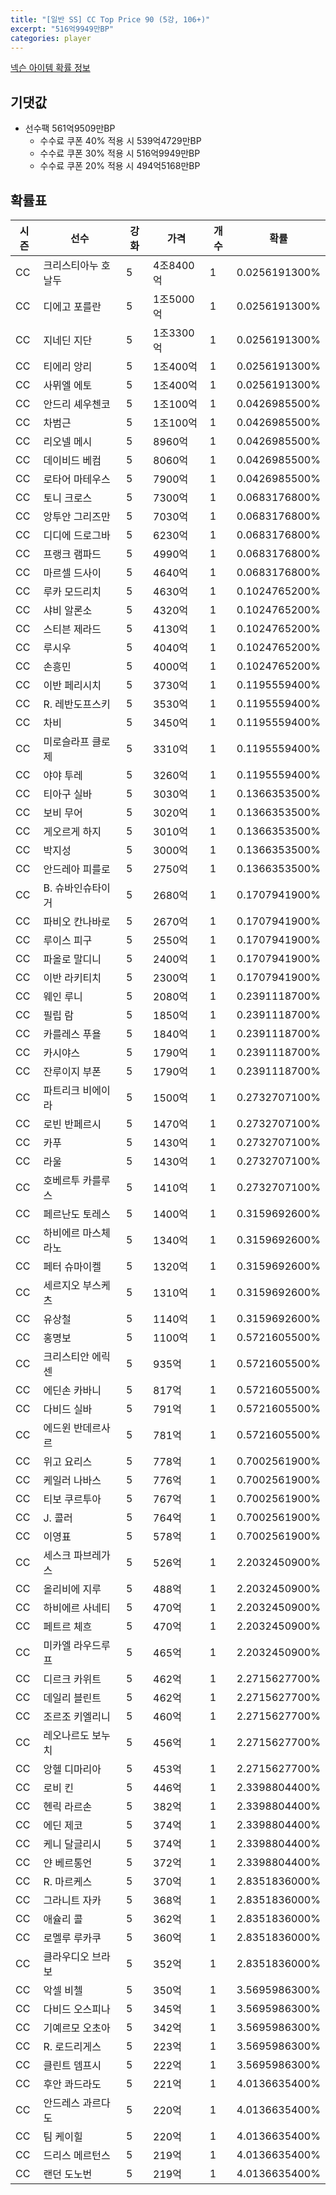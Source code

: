 ```yaml
---
title: "[일반 SS] CC Top Price 90 (5강, 106+)"
excerpt: "516억9949만BP"
categories: player
---
```

[넥슨 아이템 확률 정보](http://iteminfo.nexon.com/probability/fo4?sn=7401)

## 기댓값
  - 선수팩 561억9509만BP
    - 수수료 쿠폰 40% 적용 시 539억4729만BP
    - 수수료 쿠폰 30% 적용 시 516억9949만BP
    - 수수료 쿠폰 20% 적용 시 494억5168만BP


## 확률표

|시즌|선수|강화|가격|개수|확률|
|---|---|---|---|---|---|
|CC|크리스티아누 호날두|5|4조8400억|1|0.0256191300%|
|CC|디에고 포를란|5|1조5000억|1|0.0256191300%|
|CC|지네딘 지단|5|1조3300억|1|0.0256191300%|
|CC|티에리 앙리|5|1조400억|1|0.0256191300%|
|CC|사뮈엘 에토|5|1조400억|1|0.0256191300%|
|CC|안드리 셰우첸코|5|1조100억|1|0.0426985500%|
|CC|차범근|5|1조100억|1|0.0426985500%|
|CC|리오넬 메시|5|8960억|1|0.0426985500%|
|CC|데이비드 베컴|5|8060억|1|0.0426985500%|
|CC|로타어 마테우스|5|7900억|1|0.0426985500%|
|CC|토니 크로스|5|7300억|1|0.0683176800%|
|CC|앙투안 그리즈만|5|7030억|1|0.0683176800%|
|CC|디디에 드로그바|5|6230억|1|0.0683176800%|
|CC|프랭크 램파드|5|4990억|1|0.0683176800%|
|CC|마르셀 드사이|5|4640억|1|0.0683176800%|
|CC|루카 모드리치|5|4630억|1|0.1024765200%|
|CC|샤비 알론소|5|4320억|1|0.1024765200%|
|CC|스티븐 제라드|5|4130억|1|0.1024765200%|
|CC|루시우|5|4040억|1|0.1024765200%|
|CC|손흥민|5|4000억|1|0.1024765200%|
|CC|이반 페리시치|5|3730억|1|0.1195559400%|
|CC|R. 레반도프스키|5|3530억|1|0.1195559400%|
|CC|차비|5|3450억|1|0.1195559400%|
|CC|미로슬라프 클로제|5|3310억|1|0.1195559400%|
|CC|야야 투레|5|3260억|1|0.1195559400%|
|CC|티아구 실바|5|3030억|1|0.1366353500%|
|CC|보비 무어|5|3020억|1|0.1366353500%|
|CC|게오르게 하지|5|3010억|1|0.1366353500%|
|CC|박지성|5|3000억|1|0.1366353500%|
|CC|안드레아 피를로|5|2750억|1|0.1366353500%|
|CC|B. 슈바인슈타이거|5|2680억|1|0.1707941900%|
|CC|파비오 칸나바로|5|2670억|1|0.1707941900%|
|CC|루이스 피구|5|2550억|1|0.1707941900%|
|CC|파올로 말디니|5|2400억|1|0.1707941900%|
|CC|이반 라키티치|5|2300억|1|0.1707941900%|
|CC|웨인 루니|5|2080억|1|0.2391118700%|
|CC|필립 람|5|1850억|1|0.2391118700%|
|CC|카를레스 푸욜|5|1840억|1|0.2391118700%|
|CC|카시야스|5|1790억|1|0.2391118700%|
|CC|잔루이지 부폰|5|1790억|1|0.2391118700%|
|CC|파트리크 비에이라|5|1500억|1|0.2732707100%|
|CC|로빈 반페르시|5|1470억|1|0.2732707100%|
|CC|카푸|5|1430억|1|0.2732707100%|
|CC|라울|5|1430억|1|0.2732707100%|
|CC|호베르투 카를루스|5|1410억|1|0.2732707100%|
|CC|페르난도 토레스|5|1400억|1|0.3159692600%|
|CC|하비에르 마스체라노|5|1340억|1|0.3159692600%|
|CC|페터 슈마이켈|5|1320억|1|0.3159692600%|
|CC|세르지오 부스케츠|5|1310억|1|0.3159692600%|
|CC|유상철|5|1140억|1|0.3159692600%|
|CC|홍명보|5|1100억|1|0.5721605500%|
|CC|크리스티안 에릭센|5|935억|1|0.5721605500%|
|CC|에딘손 카바니|5|817억|1|0.5721605500%|
|CC|다비드 실바|5|791억|1|0.5721605500%|
|CC|에드윈 반데르사르|5|781억|1|0.5721605500%|
|CC|위고 요리스|5|778억|1|0.7002561900%|
|CC|케일러 나바스|5|776억|1|0.7002561900%|
|CC|티보 쿠르투아|5|767억|1|0.7002561900%|
|CC|J. 콜러|5|764억|1|0.7002561900%|
|CC|이영표|5|578억|1|0.7002561900%|
|CC|세스크 파브레가스|5|526억|1|2.2032450900%|
|CC|올리비에 지루|5|488억|1|2.2032450900%|
|CC|하비에르 사네티|5|470억|1|2.2032450900%|
|CC|페트르 체흐|5|470억|1|2.2032450900%|
|CC|미카엘 라우드루프|5|465억|1|2.2032450900%|
|CC|디르크 카위트|5|462억|1|2.2715627700%|
|CC|데일리 블린트|5|462억|1|2.2715627700%|
|CC|조르조 키엘리니|5|460억|1|2.2715627700%|
|CC|레오나르도 보누치|5|456억|1|2.2715627700%|
|CC|앙헬 디마리아|5|453억|1|2.2715627700%|
|CC|로비 킨|5|446억|1|2.3398804400%|
|CC|헨릭 라르손|5|382억|1|2.3398804400%|
|CC|에딘 제코|5|374억|1|2.3398804400%|
|CC|케니 달글리시|5|374억|1|2.3398804400%|
|CC|얀 베르통언|5|372억|1|2.3398804400%|
|CC|R. 마르케스|5|370억|1|2.8351836000%|
|CC|그라니트 자카|5|368억|1|2.8351836000%|
|CC|애슐리 콜|5|362억|1|2.8351836000%|
|CC|로멜루 루카쿠|5|360억|1|2.8351836000%|
|CC|클라우디오 브라보|5|352억|1|2.8351836000%|
|CC|악셀 비첼|5|350억|1|3.5695986300%|
|CC|다비드 오스피나|5|345억|1|3.5695986300%|
|CC|기예르모 오초아|5|342억|1|3.5695986300%|
|CC|R. 로드리게스|5|223억|1|3.5695986300%|
|CC|클린트 뎀프시|5|222억|1|3.5695986300%|
|CC|후안 콰드라도|5|221억|1|4.0136635400%|
|CC|안드레스 과르다도|5|220억|1|4.0136635400%|
|CC|팀 케이힐|5|220억|1|4.0136635400%|
|CC|드리스 메르턴스|5|219억|1|4.0136635400%|
|CC|랜던 도노번|5|219억|1|4.0136635400%|
